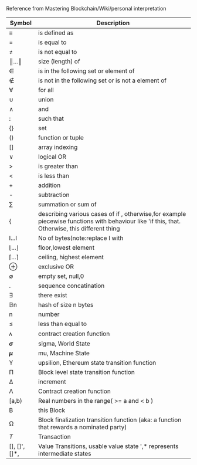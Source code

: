 Reference from Mastering Blockchain/Wiki/personal interpretation

|  **Symbol** | **Description** |
|  ------ | ------ |
|  ≡ | is defined as |
|  = | is equal to |
|  ≠ | is not equal to |
|  ║...║ | size (length) of |
|   ∈  | is in the following set or element of |
|  ∉  | is not in the following set or is not a element of |
|  ∀  | for all |
|  ∪ | union |
|  ∧ | and |
|  : | such that |
|  {} | set |
|  () | function or tuple |
|  [] | array indexing |
|  ∨ | logical OR |
|  > | is greater than |
|  < | is less than |
|  + | addition |
|  - | subtraction |
|  ∑ | summation or sum of |
|  { | describing various cases of if , otherwise,for example piecewise functions with behaviour like 'if this, that. Otherwise, this different thing |
| I...I | No of bytes(note:replace I with | symbol | )
|  ⌊...⌋ | floor,lowest element |
|  ⌈...⌉ | ceiling, highest element |
|  ⊕ | exclusive OR |
|  ∅  | empty set, null,0 |
|  . | sequence concatination |
|  ∃ | there exist |
|  𝔹n | hash of size n bytes |
|  n | number |
|  ≤ | less than equal to |
|  ᴧ | contract creation function |
|  ***σ***| sigma, World State |
|  ***μ*** | mu, Machine State |
|  Υ | upsilion, Ethereum state transition function |
|  Π | Block level state transition function |UP
|  ∆ | increment |
|  Λ | Contract creation function |
|  [a,b) | Real numbers in the range( >= a and < b )|
|  B  | this Block |
|  Ω  | Block finalization transition function (aka: a function that rewards a nominated party) |
|  *T* | Transaction |
|  [], []', []*,| Value Transitions, usable value state ',* represents intermediate states |
